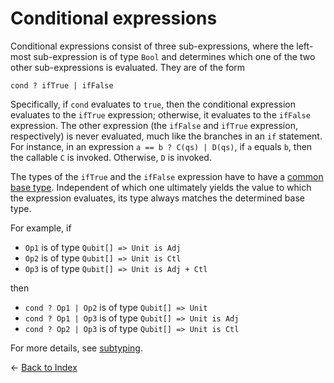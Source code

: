 # Conditional expressions

Conditional expressions consist of three sub-expressions, where the left-most sub-expression is of type `Bool` and determines which one of the two other sub-expressions is evaluated. They are of the form

```qsharp
cond ? ifTrue | ifFalse
```

Specifically, if `cond` evaluates to `true`, then the conditional expression evaluates to the `ifTrue` expression; otherwise, it evaluates to the `ifFalse` expression. The other expression (the `ifFalse` and `ifTrue` expression, respectively) is never evaluated, much like the branches in an `if` statement.
For instance, in an expression `a == b ? C(qs) | D(qs)`, if `a` equals `b`, then the callable `C` is invoked. Otherwise, `D` is invoked.

The types of the `ifTrue` and the `ifFalse` expression have to have a [common base type](https://github.com/microsoft/qsharp-language/blob/main/Specifications/Language/4_TypeSystem/SubtypingAndVariance.md#subtyping-and-variance). Independent of which one ultimately yields the value to which the expression evaluates, its type always matches the determined base type.

For example, if

- `Op1` is of type `Qubit[] => Unit is Adj`
- `Op2` is of type `Qubit[] => Unit is Ctl`
- `Op3` is of type `Qubit[] => Unit is Adj + Ctl`

then

- `cond ? Op1 | Op2` is of type `Qubit[] => Unit`
- `cond ? Op1 | Op3` is of type `Qubit[] => Unit is Adj`
- `cond ? Op2 | Op3` is of type `Qubit[] => Unit is Ctl`

For more details, see [subtyping](https://github.com/microsoft/qsharp-language/blob/main/Specifications/Language/4_TypeSystem/SubtypingAndVariance.md#subtyping-and-variance).

← [Back to Index](https://github.com/microsoft/qsharp-language/tree/main/Specifications/Language#index)
